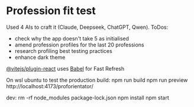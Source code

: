 # Profession fit test
Used 4 AIs to craft it (Claude, Deepseek, ChatGPT, Qwen).
ToDos:
- check why the app doesn't take 5 as initialised
- amend profession profiles for the last 20 professions
- research profiling best testing practices
- enhance dark theme

[@vitejs/plugin-react](https://github.com/vitejs/vite-plugin-react/blob/main/packages/plugin-react) uses [Babel](https://babeljs.io/) for Fast Refresh

On wsl ubuntu to test the production build:
npm run build
npm run preview
http://localhost:4173/proforientator/

dev:
rm -rf node_modules package-lock.json
npm install
npm start
